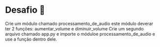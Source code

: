 # Desafio 🥇
Crie um módulo chamado processamento_de_audio
este módulo deverar ter 2 funções: aumentar_volume e diminuir_volume
Crie um segundo arquivo chamado app.py e importe o móduloe processamento_de_audio e use a função dentro dele.